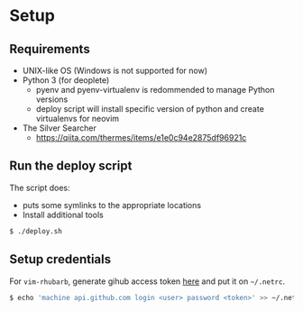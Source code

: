 # Setup
## Requirements
* UNIX-like OS (Windows is not supported for now)
* Python 3 (for deoplete)
  - pyenv and pyenv-virtualenv is redommended to manage Python versions
  - deploy script will install specific version of python and create virtualenvs for neovim
* The Silver Searcher
  - https://qiita.com/thermes/items/e1e0c94e2875df96921c

## Run the deploy script
The script does:
- puts some symlinks to the appropriate locations
- Install additional tools

```bash
$ ./deploy.sh
```

## Setup credentials
For `vim-rhubarb`, generate gihub access token [here](https://github.com/settings/tokens/new) and put it on `~/.netrc`.

```bash
$ echo 'machine api.github.com login <user> password <token>' >> ~/.netrc
```
